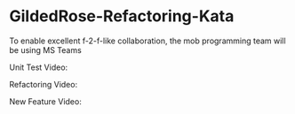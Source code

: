 # GildedRose-Refactoring-Kata

To enable excellent f-2-f-like collaboration, the mob programming team will be using MS Teams 

Unit Test Video:

Refactoring Video:

New Feature Video:
